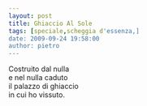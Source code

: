 ```yaml
---
layout: post
title: Ghiaccio Al Sole
tags: [speciale,scheggia d'essenza,]
date: 2009-09-24 19:58:00
author: pietro
---
```

Costruito dal nulla<br/>e nel nulla caduto<br/>il palazzo di ghiaccio<br/>in cui ho vissuto.
